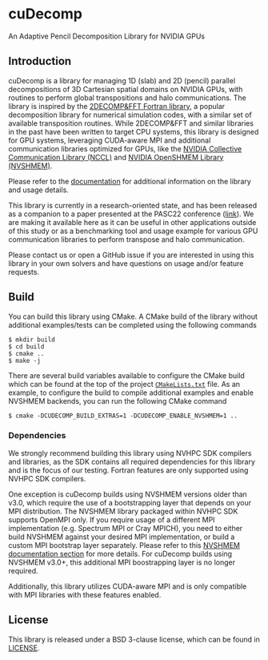 # cuDecomp

An Adaptive Pencil Decomposition Library for NVIDIA GPUs

## Introduction

cuDecomp is a library for managing 1D (slab) and 2D (pencil) parallel decompositions of 3D Cartesian spatial domains on NVIDIA GPUs, with routines to perform global transpositions and halo communications. The library is inspired by the [2DECOMP&FFT Fortran library](https://github.com/xcompact3d/2decomp-fft), a popular decomposition library for numerical simulation codes, with a similar set of available transposition routines. While 2DECOMP&FFT and similar libraries in the past have been written to target CPU systems, this library is designed for GPU systems, leveraging CUDA-aware MPI and additional communication libraries optimized for GPUs, like the [NVIDIA Collective Communication Library (NCCL)](https://github.com/NVIDIA/nccl) and [NVIDIA OpenSHMEM Library (NVSHMEM)](https://developer.nvidia.com/nvshmem).

Please refer to the [documentation](https://nvidia.github.io/cuDecomp/) for additional information on the library and usage details.

This library is currently in a research-oriented state, and has been released as a companion to a paper presented at the PASC22 conference ([link](https://dl.acm.org/doi/10.1145/3539781.3539797)). We are making it available here as it can be useful in other applications outside of this study or as a benchmarking tool and usage example for various GPU communication libraries to perform transpose and halo communication.

Please contact us or open a GitHub issue if you are interested in using this library in your own solvers and have questions on usage and/or feature requests.

## Build
You can build this library using CMake. A CMake build of the library without additional examples/tests can be completed using the following commands
```shell
$ mkdir build
$ cd build
$ cmake ..
$ make -j
```
There are several build variables available to configure the CMake build which can be found at the top of the project [`CMakeLists.txt`](CMakeLists.txt) file. As an example,
to configure the build to compile additional examples and enable NVSHMEM backends, you can run the following CMake command
```shell
$ cmake -DCUDECOMP_BUILD_EXTRAS=1 -DCUDECOMP_ENABLE_NVSHMEM=1 ..
```


### Dependencies
We strongly recommend building this library using NVHPC SDK compilers and libraries, as the SDK contains all required dependencies for this library and is the focus of our testing. Fortran features are only supported using NVHPC SDK compilers.

One exception is cuDecomp builds using NVSHMEM versions older than v3.0, which require the use of a bootstrapping layer that depends on your MPI distribution. The NVSHMEM library packaged within NVHPC SDK
supports OpenMPI only. If you require usage of a different MPI implementation (e.g. Spectrum MPI or Cray MPICH), you need to either build
NVSHMEM against your desired MPI implementation, or build a custom MPI bootstrap layer separately. Please refer to this [NVSHMEM documentation section](https://docs.nvidia.com/hpc-sdk/nvshmem/install-guide/index.html#use-nvshmem-mpi) for more details.
For cuDecomp builds using NVSHMEM v3.0+, this additional MPI boostrapping layer is no longer required.

Additionally, this library utilizes CUDA-aware MPI and is only compatible with MPI libraries with these features enabled.

## License
This library is released under a BSD 3-clause license, which can be found in [LICENSE](license).

